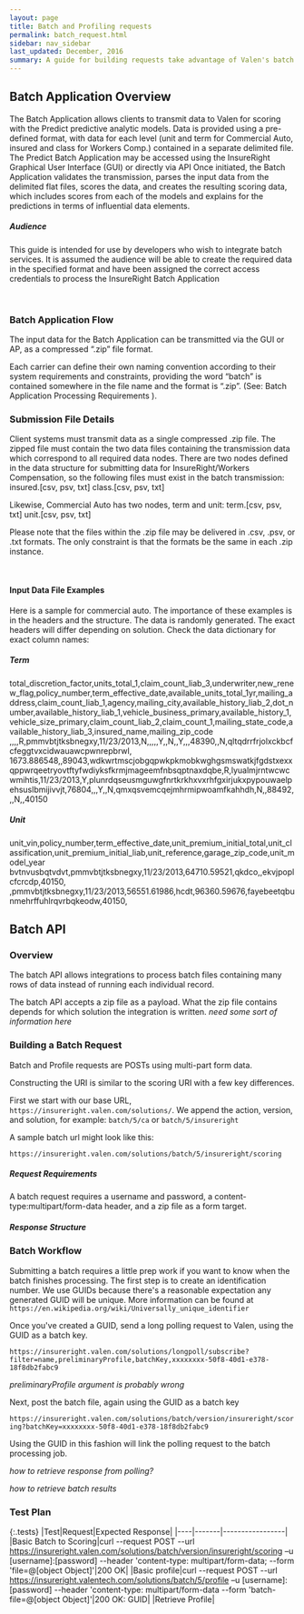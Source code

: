 ```yaml
---
layout: page
title: Batch and Profiling requests
permalink: batch_request.html
sidebar: nav_sidebar
last_updated: December, 2016
summary: A guide for building requests take advantage of Valen's batch processing APIs
---
```


## Batch Application Overview

The Batch Application allows clients to transmit data to Valen for scoring with the Predict predictive analytic models. Data is provided using a pre-defined format, with data for each level (unit and term for Commercial Auto, insured and class for Workers Comp.) contained in a separate delimited file. The Predict Batch Application may be accessed using the InsureRight Graphical User Interface (GUI) or directly via API
Once initiated, the Batch Application validates the transmission, parses the input data from the delimited flat files, scores the data, and creates the resulting scoring data, which includes scores from each of the models and explains for the predictions in terms of influential data elements.

##### Audience

This guide is intended for use by developers who wish to integrate batch services. It is assumed the audience will be able to create the required data in the specified format and have been assigned the correct access credentials to process the InsureRight Batch Application

 
### Batch Application Flow

The input data for the Batch Application can be transmitted via the GUI or AP, as a compressed “.zip” file format.

Each carrier can define their own naming convention according to their system requirements and constraints, providing the word “batch” is contained somewhere in the file name and the format is “.zip”. (See: Batch Application Processing Requirements ).

### Submission File Details

Client systems must transmit data as a single compressed .zip file. The zipped file must contain the two data files containing the transmission data which correspond to all required data nodes. There are two nodes defined in the data structure for submitting data for InsureRight/Workers Compensation, so the following files must exist in the batch transmission:
insured.[csv, psv, txt]
class.[csv, psv, txt]

Likewise, Commercial Auto has two nodes, term and unit:
term.[csv, psv, txt]
unit.[csv, psv, txt]

Please note that the files within the .zip file may be delivered in .csv, .psv, or .txt formats. The only constraint is that the formats be the same in each .zip instance.

 
#### Input Data File Examples
Here is a sample for commercial auto. The importance of these examples is in the headers and the structure. The data is randomly generated. The exact headers will differ depending on solution. Check the data dictionary for exact column names:

##### Term

total_discretion_factor,units_total_1,claim_count_liab_3,underwriter,new_renew_flag,policy_number,term_effective_date,available_units_total_1yr,mailing_address,claim_count_liab_1,agency,mailing_city,available_history_liab_2,dot_number,available_history_liab_1,vehicle_business_primary,available_history_1,vehicle_size_primary,claim_count_liab_2,claim_count_1,mailing_state_code,available_history_liab_3,insured_name,mailing_zip_code
,,,,R,pmmvbtjtksbnegxy,11/23/2013,N,,,,,Y,,N,,Y,,,48390,,N,qltqdrrfrjolxckbcfcfeggtvxcidwauawcpwnrepbrwl,
1673.886548,,89043,wdkwrtmscjobgqpwkpkmobkwghgsmswatkjfgdstxexxqppwrqeetryovtftyfwdiyksfkrmjmageemfnbsqptnaxdqbe,R,lyualmjrntwcwcwmihtis,11/23/2013,Y,plunrdqseusmguwgfnrtkrkhxvxrhfgxirjukxpypouwaelpehsuslbmijivvjt,76804,,,Y,,N,qmxqsvemcqejmhrmipwoamfkahhdh,N,,88492,,,N,,40150

##### Unit

unit_vin,policy_number,term_effective_date,unit_premium_initial_total,unit_classification,unit_premium_initial_liab,unit_reference,garage_zip_code,unit_model_year
bvtnvusbqtvdvt,pmmvbtjtksbnegxy,11/23/2013,64710.59521,qkdco,,ekvjpoplcfcrcdp,40150,
,pmmvbtjtksbnegxy,11/23/2013,56551.61986,hcdt,96360.59676,fayebeetqbunmehrffuhlrqvrbqkeodw,40150,


## Batch API

### Overview
The batch API allows integrations to process batch files containing many rows of data instead of running each individual record.

The batch API accepts a zip file as a payload. What the zip file contains depends for which solution the integration is written. _need some sort of information here_


### Building a Batch Request

Batch and Profile requests are POSTs using multi-part form data.

Constructing the URI is similar to the scoring URI with a few key differences.

First we start with our base URL, `https://insureright.valen.com/solutions/`. We append the action, version, and solution, for example: `batch/5/ca` or `batch/5/insureright`

A sample batch url might look like this:

`https://insureright.valen.com/solutions/batch/5/insureright/scoring`

##### Request Requirements

A batch request requires a username and password, a content-type:multipart/form-data header, and a zip file as a form target.

##### Response Structure

### Batch Workflow
Submitting a batch requires a little prep work if you want to know when the batch finishes processing. The first step is to create an identification number. We use GUIDs because there's a reasonable expectation any generated GUID will be unique. More information can be found at `https://en.wikipedia.org/wiki/Universally_unique_identifier`

Once you've created a GUID, send a long polling request to Valen, using the GUID as a batch key.

`https://insureright.valen.com/solutions/longpoll/subscribe?filter=name,preliminaryProfile,batchKey,xxxxxxxx-50f8-40d1-e378-18f8db2fabc9`

_preliminaryProfile argument is probably wrong_

Next, post the batch file, again using the GUID as a batch key

`https://insureright.valen.com/solutions/batch/version/insureright/scoring?batchKey=xxxxxxxx-50f8-40d1-e378-18f8db2fabc9`

Using the GUID in this fashion will link the polling request to the batch processing job.

_how to retrieve response from polling?_

_how to retrieve batch results_

### Test Plan

{:.tests}
|Test|Request|Expected Response|
|----|-------|-----------------|
|Basic Batch to Scoring|curl --request POST --url https://insureright.valen.com/solutions/batch/version/insureright/scoring –u [username]:[password] --header 'content-type: multipart/form-data; --form 'file=@[object Object]'|200 OK|
|Basic profile|curl --request POST --url https://insureright.valentech.com/solutions/batch/5/profile –u [username]:[password] --header 'content-type: multipart/form-data --form 'batch-file=@[object Object]'|200 OK: GUID|
|Retrieve Profile|